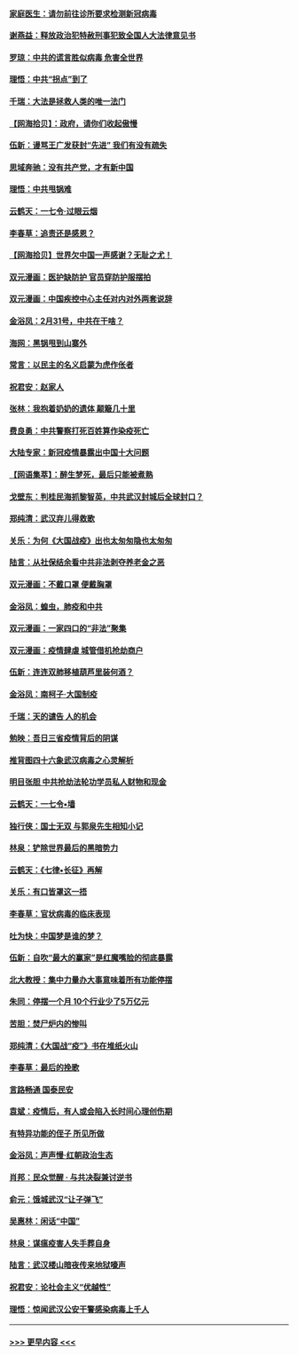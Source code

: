 #### [家庭医生：请勿前往诊所要求检测新冠病毒](../pages/nsc993/n11929190.md?t=03110603) 
#### [谢燕益：释放政治犯特赦刑事犯致全国人大法律意见书](../pages/nsc993/n11928978.md?t=03110603) 
#### [罗琼：中共的谎言胜似病毒 危害全世界](../pages/nsc993/n11922636.md?t=03110603) 
#### [理悟：中共“拐点”到了](../pages/nsc993/n11928496.md?t=03110603) 
#### [千瑞：大法是拯救人类的唯一法门](../pages/nsc993/n11927637.md?t=03110603) 
#### [【网海拾贝】：政府，请你们收起傲慢](../pages/nsc993/n11926932.md?t=03110603) 
#### [伍新：谩骂王广发获封“先进” 我们有没有疏失](../pages/nsc993/n11926101.md?t=03110603) 
#### [思域奔驰：没有共产党，才有新中国](../pages/nsc993/n11926058.md?t=03110603) 
#### [理悟：中共甩锅难](../pages/nsc993/n11925355.md?t=03110603) 
#### [云鹤天：一七令·过眼云烟](../pages/nsc993/n11925284.md?t=03110603) 
#### [李春草：追责还是感恩？](../pages/nsc993/n11925274.md?t=03110603) 
#### [【网海拾贝】世界欠中国一声感谢？无耻之尤！](../pages/nsc993/n11925239.md?t=03110603) 
#### [双元漫画：医护缺防护 官员穿防护服摆拍](../pages/nsc993/n11923899.md?t=03110603) 
#### [双元漫画：中国疾控中心主任对内对外两套说辞](../pages/nsc993/n11921994.md?t=03110603) 
#### [金浴凤：2月31号，中共在干啥？](../pages/nsc993/n11922706.md?t=03110603) 
#### [海网：黑锅甩到山寨外](../pages/nsc993/n11922688.md?t=03110603) 
#### [常言：以民主的名义启蒙为虎作伥者](../pages/nsc993/n11922217.md?t=03110603) 
#### [祝君安：赵家人](../pages/nsc993/n11922209.md?t=03110603) 
#### [张林：我抱着奶奶的遗体 颠簸几十里](../pages/nsc993/n11920945.md?t=03110603) 
#### [费良勇：中共警察打死百姓算作染疫死亡](../pages/nsc993/n11919264.md?t=03110603) 
#### [大陆专家：新冠疫情暴露出中国十大问题](../pages/nsc993/n11919187.md?t=03110603) 
#### [【网语集萃】：醉生梦死，最后只能被煮熟](../pages/nsc993/n11918994.md?t=03110603) 
#### [戈壁东：判桂民海抓黎智英，中共武汉封城后全球封口？](../pages/nsc993/n11917982.md?t=03110603) 
#### [郑纯清：武汉弃儿得救歌](../pages/nsc993/n11917881.md?t=03110603) 
#### [关乐：为何《大国战疫》出也太匆匆隐也太匆匆](../pages/nsc993/n11917792.md?t=03110603) 
#### [陆言：从社保结余看中共非法剥夺养老金之恶](../pages/nsc993/n11917084.md?t=03110603) 
#### [双元漫画：不戴口罩 便戴胸罩](../pages/nsc993/n11916447.md?t=03110603) 
#### [金浴凤：蝗虫，肺疫和中共](../pages/nsc993/n11916904.md?t=03110603) 
#### [双元漫画：一家四口的“非法”聚集](../pages/nsc993/n11916378.md?t=03110603) 
#### [双元漫画：疫情肆虐 城管借机抢劫商户](../pages/nsc993/n11916310.md?t=03110603) 
#### [伍新：连连双肺移植葫芦里装何酒？](../pages/nsc993/n11913667.md?t=03110603) 
#### [金浴凤：南柯子·大国制疫](../pages/nsc993/n11913657.md?t=03110603) 
#### [千瑞：天的谴告  人的机会](../pages/nsc993/n11913309.md?t=03110603) 
#### [勉映：吾日三省疫情背后的阴谋](../pages/nsc993/n11913079.md?t=03110603) 
#### [推背图四十六象武汉病毒之心灵解析](../pages/nsc993/n11911761.md?t=03110603) 
#### [明目张胆 中共抢劫法轮功学员私人财物和现金](../pages/nsc993/n11910262.md?t=03110603) 
#### [云鹤天：一七令▪墙](../pages/nsc993/n11910627.md?t=03110603) 
#### [独行侠：国士无双 与郭泉先生相知小记](../pages/nsc993/n11910613.md?t=03110603) 
#### [林泉：铲除世界最后的黑暗势力](../pages/nsc993/n11909320.md?t=03110603) 
#### [云鹤天：《七律▪长征》再解](../pages/nsc993/n11909327.md?t=03110603) 
#### [关乐：有口皆罩这一捂](../pages/nsc993/n11908393.md?t=03110603) 
#### [李春草：官状病毒的临床表现](../pages/nsc993/n11908339.md?t=03110603) 
#### [吐为快：中国梦是谁的梦？](../pages/nsc993/n11906564.md?t=03110603) 
#### [伍新：自吹“最大的赢家”是红魔嘴脸的彻底暴露](../pages/nsc993/n11906407.md?t=03110603) 
#### [北大教授：集中力量办大事意味着所有功能停摆](../pages/nsc993/n11904800.md?t=03110603) 
#### [朱同：停摆一个月 10个行业少了5万亿元](../pages/nsc993/n11904498.md?t=03110603) 
#### [苦胆：焚尸炉内的惨叫](../pages/nsc993/n11904479.md?t=03110603) 
#### [郑纯清：《大国战“疫”》书在堆纸火山](../pages/nsc993/n11904450.md?t=03110603) 
#### [李春草：最后的挽歌](../pages/nsc993/n11904441.md?t=03110603) 
#### [言路畅通 国泰民安](../pages/nsc993/n11904222.md?t=03110603) 
#### [袁斌：疫情后，有人或会陷入长时间心理创伤期](../pages/nsc993/n11901514.md?t=03110603) 
#### [有特异功能的侄子 所见所做](../pages/nsc993/n11901154.md?t=03110603) 
#### [金浴凤：声声慢‧红朝政治生态](../pages/nsc993/n11899553.md?t=03110603) 
#### [肖邦：民众觉醒 · 与共决裂兼讨逆书](../pages/nsc993/n11898435.md?t=03110603) 
#### [俞元：饿城武汉“让子弹飞”](../pages/nsc993/n11898344.md?t=03110603) 
#### [吴惠林：闲话“中国”](../pages/nsc993/n11898182.md?t=03110603) 
#### [林泉：谋瘟疫害人失手葬自身](../pages/nsc993/n11897892.md?t=03110603) 
#### [陆言：武汉楼山暗夜传来地狱嚎声](../pages/nsc993/n11897033.md?t=03110603) 
#### [祝君安：论社会主义“优越性”](../pages/nsc993/n11897005.md?t=03110603) 
#### [理悟：惊闻武汉公安干警感染病毒上千人](../pages/nsc993/n11896947.md?t=03110603) 

----
#### [ >>> 更早内容 <<< ](../indexes/nsc993-earlier.md)
